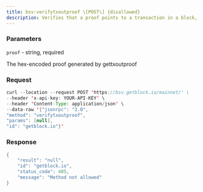 ```yaml
---
title: bsv:verifytxoutproof \[POST\] {disallowed}
description: Verifies that a proof points to a transaction in a block, returning thetransaction it commits to and throwing an RPC error if the block is notin our best chain
---
```


### Parameters


`proof` - string, required

The hex-encoded proof generated by gettxoutproof

### Request

``` java
curl --location --request POST 'https://bsv.getblock.io/mainnet/' \ 
--header 'x-api-key: YOUR-API-KEY' \ 
--header 'Content-Type: application/json' \ 
--data-raw '{"jsonrpc": "2.0",
"method": "verifytxoutproof",
"params": [null],
"id": "getblock.io"}'
```

###  Response

``` java
{
    "result": "null",
    "id": "getblock.io",
    "status_code": 405,
    "message": "Method not allowed"
}
```

